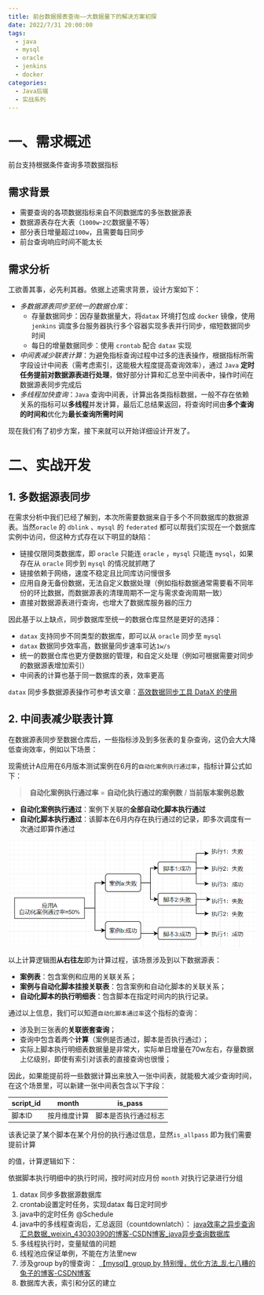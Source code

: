 ```yaml
---
title: 前台数据报表查询——大数据量下的解决方案初探
date: 2022/7/31 20:00:00
tags: 
  - java
  - mysql
  - oracle
  - jenkins
  - docker
categories: 
  - Java后端
  - 实战系列
---
```




# 一、需求概述

前台支持根据条件查询多项数据指标

## 需求背景

- 需要查询的各项数据指标来自不同数据库的多张数据源表
- 数据源表存在大表（`1000w`-`2亿`数据量不等）
- 部分表日增量超过`100w`，且需要每日同步
- 前台查询响应时间不能太长

## 需求分析

工欲善其事，必先利其器。依据上述需求背景，设计方案如下：

- *多数据源表同步至统一的数据仓库*：
  - 存量数据同步：因存量数据量大，将`datax` 环境打包成 `docker` 镜像，使用 `jenkins` 调度多台服务器执行多个容器实现多表并行同步，缩短数据同步时间
  - 每日的增量数据同步：使用 `crontab` 配合 `datax` 实现
- *中间表减少联表计算*：为避免指标查询过程中过多的连表操作，根据指标所需字段设计中间表（需考虑索引，这能极大程度提高查询效率），通过 `Java` **定时任务提前对数据源表进行处理**，做好部分计算和汇总至中间表中，操作时间在数据源表同步完成后
- *多线程加快查询*：`Java` 查询中间表，计算出各类指标数据，一般不存在依赖关系的指标可以**多线程**并发计算，最后汇总结果返回，将查询时间由**多个查询的时间和**优化为**最长查询所需时间**

现在我们有了初步方案，接下来就可以开始详细设计开发了。



# 二、实战开发



## 1. 多数据源表同步 

在需求分析中我们已经了解到，本次所需要数据来自于多个不同数据库的数据源表。当然`oracle`  的 `dblink` 、`mysql` 的 `federated` 都可以帮我们实现在一个数据库实例中访问，但这种方式存在以下明显的缺陷：

- 链接仅限同类数据库，即 `oracle` 只能连 `oracle` ，`mysql` 只能连 `mysql`，如果存在从 `oracle` 同步到 `mysql` 的情况就抓瞎了
- 链接依赖于网络，速度不稳定且比同库访问慢很多
- 应用自身无备份数据，无法自定义数据处理（例如指标数据通常需要看不同年份的环比数据，而数据源表的清理周期不一定与需求查询周期一致）
- 直接对数据源表进行查询，也增大了数据库服务器的压力

因此基于以上缺点，同步数据库至统一的数据仓库显然是更好的选择：

- `datax` 支持同步不同类型的数据库，即可以从 `oracle` 同步至 `mysql` 
- `datax` 数据同步效率高，数据量同步速率可达`1w/s` 
-  统一的数据仓库也更方便数据的管理，和自定义处理（例如可根据需要对同步的数据源表增加索引）
-  中间表的计算也基于同一数据库的表，效率更高

`datax` 同步多数据源表操作可参考该文章：[高效数据同步工具 DataX 的使用](/2022/07/29/高效数据同步工具DataX的使用) 



## 2. 中间表减少联表计算

在数据源表同步至数据仓库后，一些指标涉及到多张表的复杂查询，这仍会大大降低查询效率，例如以下场景：

现需统计A应用在6月版本测试案例在6月的`自动化案例执行通过率`，指标计算公式如下：

> ​     **自动化案例执行通过率** = **自动化执行通过的案例数** / **当前版本案例总数**


 - **自动化案例执行通过**：案例下关联的**全部自动化脚本执行通过**
 - **自动化脚本执行通过**：该脚本在6月内存在执行通过的记录，即多次调度有一次通过即算作通过

![1659012565648](../blog-assets/多数据源大表查询思路/1659012565648.png)

以上计算逻辑图**从右往左**即为计算过程，该场景涉及到以下数据源表：

- **案例表**：包含案例和应用的关联关系；
- **案例与自动化脚本挂接关联表**：包含案例和自动化脚本的关联关系；
- **自动化脚本的执行明细表**：包含脚本在指定时间内的执行记录。

通过以上信息，我们可以知道`自动化脚本通过率`这个指标的查询：

- 涉及到三张表的**关联嵌套查询**；
- 查询中包含着两个**计算**（案例是否通过，脚本是否执行通过）；
- 实际上脚本执行明细表数据量是非常大，实际单日增量在70w左右，存量数据上亿级别，即使有索引对该表的直接查询也很慢；

因此，如果能提前将一些数据计算出来放入一张中间表，就能极大减少查询时间，在这个场景里，可以新建一张中间表包含以下字段：

| script_id | month        | is_pass              |
| --------- | ------------ | -------------------- |
| 脚本ID    | 按月维度计算 | 脚本是否执行通过标志 |

该表记录了某个脚本在某个月份的执行通过信息，显然`is_allpass` 即为我们需要提前计算

的值，计算逻辑如下：

依据脚本执行明细中的执行时间，按时间对应月份 `month` 对执行记录进行分组 



1. datax 同步多数据源数据库
2. crontab设置定时任务，实现datax 每日定时同步
3. java中的定时任务 @Schedule
4. java中的多线程查询后，汇总返回（countdownlatch）： [java效率之异步查询汇总数据_weixin_43030390的博客-CSDN博客_java异步查询数据库](https://blog.csdn.net/weixin_43030390/article/details/86015523?ops_request_misc=%7B%22request%5Fid%22%3A%22165874492716782395392770%22%2C%22scm%22%3A%2220140713.130102334..%22%7D&request_id=165874492716782395392770&biz_id=0&utm_medium=distribute.pc_search_result.none-task-blog-2~all~sobaiduend~default-1-86015523-null-null.142^v33^new_blog_pos_by_title,185^v2^control&utm_term=异步查询数据库%2C汇总&spm=1018.2226.3001.4187) 
5. 多线程执行时，变量赋值的问题
6. 线程池应保证单例，不能在方法里new
7. 涉及group by的慢查询： [【mysql】group by 特别慢，优化方法_乱七八糟的兔子的博客-CSDN博客](https://blog.csdn.net/qq_31949853/article/details/84984305) 
8. 数据库大表，索引和分区的建立